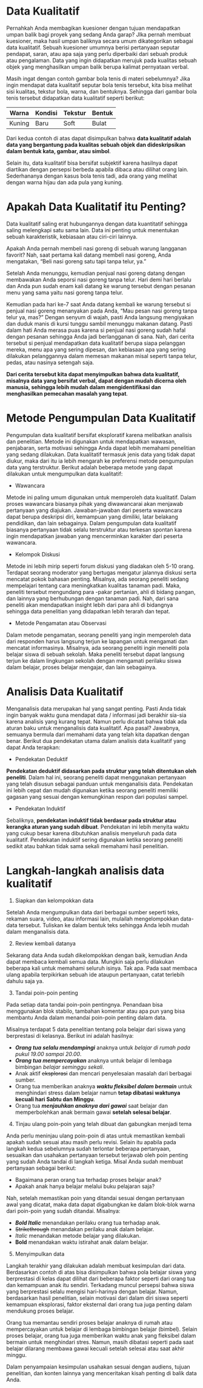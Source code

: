 # Data Kualitatif

Pernahkah Anda membagikan kuesioner dengan tujuan mendapatkan umpan balik bagi proyek yang sedang Anda garap? JIka pernah membuat kuesioner, maka hasil umpan baliknya secara umum dikategorikan sebagai data kualitatif. Sebuah kuesioner umumnya berisi pertanyaan seputar pendapat, saran, atau apa saja yang perlu diperbaiki dari sebuah produk atau pengalaman. Data yang ingin didapatkan merujuk pada kualitas sebuah objek yang menghasilkan umpan balik berupa kalimat pernyataan verbal.

Masih ingat dengan contoh gambar bola tenis di materi sebelumnya? Jika ingin mendapat data kualitatif seputar bola tenis tersebut, kita bisa melihat sisi kualitas, tekstur bola, warna, dan bentuknya. Sehingga dari gambar bola tenis tersebut didapatkan data kualitatif seperti berikut:

Warna | Kondisi | Tekstur | Bentuk
----- | ------ | ------- | ------ 
Kuning | Baru | Soft | Bulat

Dari kedua contoh di atas dapat disimpulkan bahwa **data kualitatif adalah data yang bergantung pada kualitas sebuah objek dan dideskripsikan dalam bentuk kata, gambar, atau simbol**. 

Selain itu, data kualitatif bisa bersifat subjektif karena hasilnya dapat diartikan dengan persepsi berbeda apabila dibaca atau dilihat orang lain. Sederhananya dengan kasus bola tenis tadi, ada orang yang melihat dengan warna hijau dan ada pula yang kuning.

# Apakah Data Kualitatif itu Penting?

Data kualitatif saling erat hubungannya dengan data kuantitatif sehingga saling melengkapi satu sama lain. Data ini penting untuk menentukan sebuah karakteristik, kebiasaan atau ciri-ciri lainnya. 

Apakah Anda pernah membeli nasi goreng di sebuah warung langganan favorit? Nah, saat pertama kali datang membeli nasi goreng, Anda mengatakan, “Beli nasi goreng satu tapi tanpa telur, ya.”

Setelah Anda menunggu, kemudian penjual nasi goreng datang dengan membawakan Anda seporsi nasi goreng tanpa telur. Hari demi hari berlalu dan Anda pun sudah enam kali datang ke warung tersebut dengan pesanan menu yang sama yaitu nasi goreng tanpa telur. 

Kemudian pada hari ke-7 saat Anda datang kembali ke warung tersebut si penjual nasi goreng menanyakan pada Anda, “Mau pesan nasi goreng tanpa telur ya, mas?” Dengan senyum di wajah, pasti Anda langsung mengiyakan dan duduk manis di kursi tunggu sambil menunggu makanan datang. Pasti dalam hati Anda merasa puas karena si penjual nasi goreng sudah hafal dengan pesanan sehingga Anda jadi berlangganan di sana. Nah, dari cerita tersebut si penjual mendapatkan data kualitatif berupa siapa pelanggan mereka, menu apa yang sering dipesan, dan kebiasaan apa yang sering dilakukan pelanggannya dalam memesan makanan misal seperti tanpa telur, pedas, atau nasinya setengah saja. 

**Dari cerita tersebut kita dapat menyimpulkan bahwa data kualitatif, misalnya data yang bersifat verbal, dapat dengan mudah dicerna oleh manusia, sehingga lebih mudah dalam mengidentifikasi dan menghasilkan pemecahan masalah yang tepat**.

# Metode Pengumpulan Data Kualitatif

Pengumpulan data kualitatif bersifat eksploratif karena melibatkan analisis dan penelitian. Metode ini digunakan untuk mendapatkan wawasan, penjabaran, serta motivasi sehingga Anda dapat lebih memahami penelitian yang sedang dilakukan. Data kualitatif termasuk jenis data yang tidak dapat diukur, maka dari itu ia lebih mengarah ke preferensi metode pengumpulan data yang terstruktur. Berikut adalah beberapa metode yang dapat dilakukan untuk mengumpulkan data kualitatif:

- Wawancara

Metode ini paling umum digunakan untuk memperoleh data kualitatif. Dalam proses wawancara biasanya pihak yang diwawancarai akan menjawab pertanyaan yang diajukan. Jawaban-jawaban dari peserta wawancara dapat berupa deskripsi diri, kemampuan yang dimiliki, latar belakang pendidikan, dan lain sebagainya. Dalam pengumpulan data kualitatif biasanya pertanyaan tidak selalu terstruktur atau terkesan spontan karena ingin mendapatkan jawaban yang mencerminkan karakter dari peserta wawancara.

- Kelompok Diskusi

Metode ini lebih mirip seperti forum diskusi yang diadakan oleh 5-10 orang. Terdapat seorang moderator yang bertugas mengatur jalannya diskusi serta mencatat pokok bahasan penting. Misalnya, ada seorang peneliti sedang mempelajari tentang cara meningkatkan kualitas tanaman padi. Maka, peneliti tersebut mengundang para -pakar pertanian, ahli di bidang pangan, dan lainnya yang berhubungan dengan tanaman padi. Nah, dari sana peneliti akan mendapatkan insight lebih dari para ahli di bidangnya sehingga data penelitian yang didapatkan lebih terarah dan tepat.

- Metode Pengamatan atau Observasi

Dalam metode pengamatan, seorang peneliti yang ingin memperoleh data dari responden harus langsung terjun ke lapangan untuk mengamati dan mencatat informasinya. Misalnya, ada seorang peneliti ingin meneliti pola belajar siswa di sebuah sekolah. Maka peneliti tersebut dapat langsung terjun ke dalam lingkungan sekolah dengan mengamati perilaku siswa dalam belajar, proses belajar mengajar, dan lain sebagainya.

# Analisis Data Kualitatif

Menganalisis data merupakan hal yang sangat penting. Pasti Anda tidak ingin banyak waktu guna mendapat data / informasi jadi berakhir sia-sia karena analisis yang kurang tepat. Namun perlu dicatat bahwa tidak ada aturan baku untuk menganalisis data kualitatif. Apa pasal? Jawabnya, semuanya bermula dari memahami data yang telah kita dapatkan dengan benar. Berikut dua pendekatan utama dalam analisis data kualitatif yang dapat Anda terapkan:

- Pendekatan Deduktif

**Pendekatan deduktif didasarkan pada struktur yang telah ditentukan oleh peneliti**. Dalam hal ini, seorang peneliti dapat menggunakan pertanyaan yang telah disusun sebagai panduan untuk menganalisis data. Pendekatan ini lebih cepat dan mudah digunakan ketika seorang peneliti memiliki gagasan yang sesuai dengan kemungkinan respon dari populasi sampel.

- Pendekatan Induktif

Sebaliknya, **pendekatan induktif tidak berdasar pada struktur atau kerangka aturan yang sudah dibuat**. Pendekatan ini lebih menyita waktu yang cukup besar karena dibutuhkan analisis menyeluruh pada data kualitatif. Pendekatan induktif sering digunakan ketika seorang peneliti sedikit atau bahkan tidak sama sekali memahami hasil penelitian.

# Langkah-langkah analisis data kualitatif

1. Siapkan dan kelompokkan data

Setelah Anda mengumpulkan data dari berbagai sumber seperti teks, rekaman suara, video, atau informasi lain, mulailah mengelompokkan data-data tersebut. Tuliskan ke dalam bentuk teks sehingga Anda lebih mudah dalam menganalisis data.

2. Review kembali datanya

Sekarang data Anda sudah dikelompokkan dengan baik, kemudian Anda dapat membaca kembali semua data. Mungkin saja perlu dilakukan beberapa kali untuk memahami seluruh isinya. Tak apa. Pada saat membaca ulang apabila terpikirkan sebuah ide ataupun pertanyaan, catat terlebih dahulu saja ya.

3. Tandai poin-poin penting

Pada setiap data tandai poin-poin pentingnya. Penandaan bisa menggunakan blok stabilo, tambahan komentar atau apa pun yang bisa membantu Anda dalam menandai poin-poin penting dalam data.

Misalnya terdapat 5 data penelitian tentang pola belajar dari siswa yang berprestasi di kelasnya. Berikut ini adalah hasilnya:
- **_Orang tua selalu mendampingi_** anaknya untuk _belajar di rumah pada pukul 19.00 sampai 20.00_.
- **_Orang tua mempercayakan_** anaknya untuk belajar di lembaga bimbingan _belajar seminggu sekali_.
- Anak aktif ~~eksplorasi~~ dan mencari penyelesaian masalah dari berbagai sumber.
- Orang tua memberikan anaknya **_waktu fleksibel dalam bermain_** untuk menghindari stress dalam belajar namun **tetap dibatasi waktunya kecuali hari Sabtu dan Minggu**.
- Orang tua **_menjauhkan anaknya dari gawai_** saat belajar dan memperbolehkan anak bermain gawai **setelah selesai belajar**.

4. Tinjau ulang poin-poin yang telah dibuat dan gabungkan menjadi tema

Anda perlu meninjau ulang poin-poin di atas untuk memastikan kembali apakah sudah sesuai atau masih perlu revisi. Selain itu apabila pada langkah kedua sebelumnya sudah terlontar beberapa pertanyaan, sesuaikan dan usahakan pertanyaan tersebut terjawab oleh poin penting yang sudah Anda tandai di langkah ketiga. Misal Anda sudah membuat pertanyaan sebagai berikut:
- Bagaimana peran orang tua terhadap proses belajar anak?
- Apakah anak hanya belajar melalui buku pelajaran saja?

Nah, setelah memastikan poin yang ditandai sesuai dengan pertanyaan awal yang dicatat, maka data dapat digabungkan ke dalam blok-blok warna dari poin-poin yang sudah ditandai. Misalnya:

- **_Bold Italic_** menandakan perilaku orang tua terhadap anak.
- ~~Strikethrough~~ menandakan perilaku anak dalam belajar.
- _Italic_ menandakan metode belajar yang dilakukan.
- **Bold** menandakan waktu istirahat anak dalam belajar.

5. Menyimpulkan data

Langkah terakhir yang dilakukan adalah membuat kesimpulan dari data. Berdasarkan contoh di atas bisa disimpulkan bahwa pola belajar siswa yang berprestasi di kelas dapat dilihat dari beberapa faktor seperti dari orang tua dan kemampuan anak itu sendiri. Terkadang muncul persepsi bahwa siswa yang berprestasi selalu mengisi hari-harinya dengan belajar. Namun, berdasarkan hasil penelitian, selain motivasi dari dalam diri siswa seperti kemampuan eksplorasi, faktor eksternal dari orang tua juga penting dalam mendukung proses belajar.

Orang tua memantau sendiri proses belajar anaknya di rumah atau mempercayakan untuk belajar di lembaga bimbingan belajar (bimbel). Selain proses belajar, orang tua juga memberikan waktu anak yang fleksibel dalam bermain untuk menghindari stres. Namun, masih dibatasi seperti pada saat belajar dilarang membawa gawai kecuali setelah selesai atau saat akhir minggu.

Dalam penyampaian kesimpulan usahakan sesuai dengan audiens, tujuan penelitian, dan konten lainnya yang menceritakan kisah penting di balik data Anda.